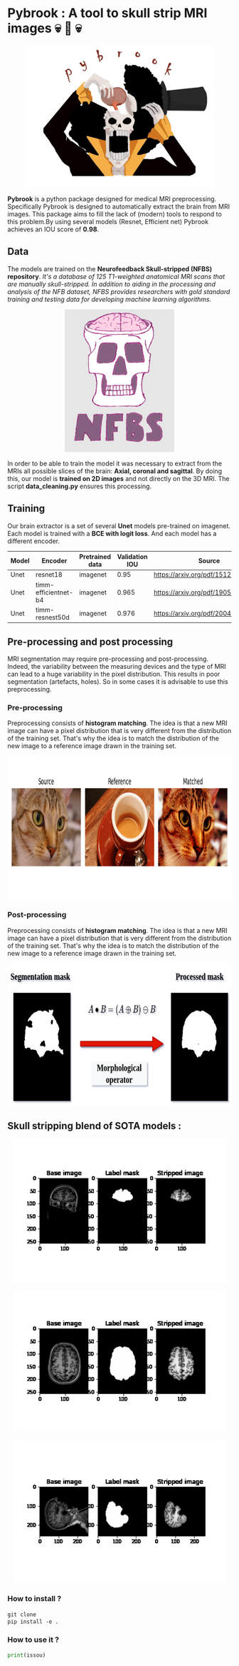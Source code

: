 # Pybrook : A tool to skull strip MRI images :skull: :brain: :skull:
<p align="center">
  <img height="320px" src="https://github.com/MehdiZouitine/pybrook/blob/main/image/pybrook_logo.jpg?raw=true" alt="example0">
</p>


**Pybrook** is a python package designed for medical MRI preprocessing. Specifically Pybrook is designed to automatically extract the brain from MRI images. This package aims to fill the lack of (modern) tools to respond to this problem.By using several models (Resnet, Efficient net) Pybrook achieves an IOU score of **0.98**. 

## Data 
The models are trained on the **Neurofeedback Skull-stripped (NFBS) repository**.
*It's a database of 125 T1-weighted anatomical MRI scans that are manually skull-stripped. In addition to aiding in the processing and analysis of the NFB dataset, NFBS provides researchers with gold standard training and testing data for developing machine learning algorithms.*

<p align="center">
  <img height="320px" src="https://github.com/MehdiZouitine/pybrook/blob/main/image/NFBS.png?raw=true" alt="=NFBS"
</p>

In order to be able to train the model it was necessary to extract from the MRIs all possible slices of the brain: **Axial, coronal and sagittal**. By doing this, our model is **trained on 2D images** and not directly on the 3D MRI. The script **data_cleaning.py** ensures this processing.

## Training

Our brain extractor is a set of several **Unet** models pre-trained on imagenet. Each model is trained with a **BCE with logit loss**.
And each model has a different encoder.

| Model | Encoder              | Pretrained data | Validation IOU | Source                               |
|-------|----------------------|-----------------|----------------|--------------------------------------|
| Unet  | resnet18             | imagenet        | 0.95           | https://arxiv.org/pdf/1512.03385.pdf |
| Unet  | timm-efficientnet-b4 | imagenet        | 0.965          | https://arxiv.org/pdf/1905.11946.pdf |
| Unet  | timm-resnest50d      | imagenet        | 0.976          | https://arxiv.org/pdf/2004.08955.pdf |

## Pre-processing and post processing

MRI segmentation may require pre-processing and post-processing. Indeed, the variability between the measuring devices and the type of MRI can lead to a huge variability in the pixel distribution. This results in poor segmentation (artefacts, holes). So in some cases it is advisable to use this preprocessing.

### Pre-processing

Preprocessing consists of **histogram matching**. The idea is that a new MRI image can have a pixel distribution that is very different from the distribution of the training set. That's why the idea is to match the distribution of the new image to a reference image drawn in the training set.

<p align="center">
  <img height="320px" src="https://github.com/MehdiZouitine/pybrook/blob/main/image/histo_matching.png?raw=true" alt="example_matching">
</p>

### Post-processing

Preprocessing consists of **histogram matching**. The idea is that a new MRI image can have a pixel distribution that is very different from the distribution of the training set. That's why the idea is to match the distribution of the new image to a reference image drawn in the training set.

<p align="center">
  <img height="320px" src="https://github.com/MehdiZouitine/pybrook/blob/main/image/morphoskullstrip.png?raw=true" alt="morphological">
</p>

## Skull stripping blend of SOTA models : 

<p align="center">
  <img height="320px" src="https://github.com/MehdiZouitine/pybrook/blob/main/image/example0.gif?raw=true" alt="example0">
</p>

<p align="center">
  <img height="320px" src="https://github.com/MehdiZouitine/pybrook/blob/main/image/example1.gif?raw=true" alt="example1">
</p>

<p align="center">
  <img height="320px" src="https://github.com/MehdiZouitine/pybrook/blob/main/image/example2.gif?raw=true" alt="example2">
</p>

### How to install ?
```
git clone
pip install -e .
```


### How to use it ?

```python
print(issou)
```
